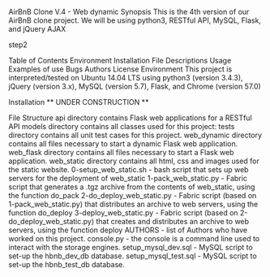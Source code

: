 AirBnB Clone V.4 - Web dynamic
Synopsis
This is the 4th version of our AirBnB clone project. We will be using python3, RESTful API, MySQL, Flask, and jQuery AJAX

step2

Table of Contents
Environment
Installation
File Descriptions
Usage
Examples of use
Bugs
Authors
License
Environment
This project is interpreted/tested on Ubuntu 14.04 LTS using python3 (version 3.4.3), jQuery (version 3.x), MySQL (version 5.7), Flask, and Chrome (version 57.0)

Installation
** UNDER CONSTRUCTION **

File Structure
api directory contains Flask web applications for a RESTful API
models directory contains all classes used for this project:
tests directory contains all unit test cases for this project.
web_dynamic directory contains all files necessary to start a dynamic Flask web application.
web_flask directory contains all files necessary to start a Flask web application.
web_static directory contains all html, css and images used for the static website.
0-setup_web_static.sh - bash script that sets up web servers for the deployment of web_static
1-pack_web_static.py - Fabric script that generates a .tgz archive from the contents of web_static, using the function do_pack
2-do_deploy_web_static.py - Fabric script (based on 1-pack_web_static.py) that distributes an archive to web servers, using the function do_deploy
3-deploy_web_static.py - Fabric script (based on 2-do_deploy_web_static.py) that creates and distributes an archive to web servers, using the function deploy
AUTHORS - list of Authors who have worked on this project.
console.py - the console is a command line used to interact with the storage engines.
setup_mysql_dev.sql - MySQL script to set-up the hbnb_dev_db database.
setup_mysql_test.sql - MySQL script to set-up the hbnb_test_db database.
